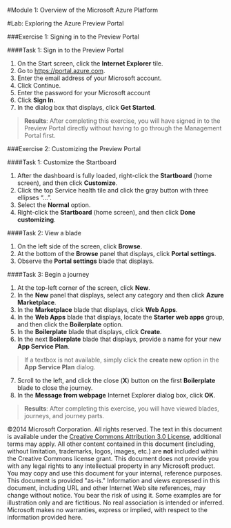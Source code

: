 #Module 1: Overview of the Microsoft Azure Platform

#Lab: Exploring the Azure Preview Portal

###Exercise 1: Signing in to the Preview Portal

####Task 1: Sign in to the Preview Portal

1.	On the Start screen, click the **Internet Explorer** tile.
2.	Go to <https://portal.azure.com>.
3.	Enter the email address of your Microsoft account.
4.	Click Continue.
5.	Enter the password for your Microsoft account
6.	Click **Sign In**.
7.	In the dialog box that displays, click **Get Started**.

>**Results**: After completing this exercise, you will have signed in to the Preview Portal directly without having to go through the Management Portal first.

###Exercise 2: Customizing the Preview Portal

####Task 1: Customize the Startboard

1.	After the dashboard is fully loaded, right-click the **Startboard** (home screen), and then click **Customize**.
2.	Click the top Service health tile and click the gray button with three ellipses “…”.
3.	Select the **Normal** option.
4.	Right-click the **Startboard** (home screen), and then click **Done customizing**.

####Task 2: View a blade
1.	On the left side of the screen, click **Browse**.
2.	At the bottom of the **Browse** panel that displays, click **Portal settings**.
3.	Observe the **Portal settings** blade that displays.

####Task 3: Begin a journey
1.	At the top-left corner of the screen, click **New**.
2.	In the **New** panel that displays, select any category and then click **Azure Marketplace**.
3.	In the **Marketplace** blade that displays, click **Web Apps**.
4.	In the **Web Apps** blade that displays, locate the **Starter web apps** group, and then click the **Boilerplate** option.
5.	In the **Boilerplate** blade that displays, click **Create**.
6.	In the next **Boilerplate** blade that displays, provide a name for your new **App Service Plan**.
  > If a textbox is not available, simply click the **create new** option in the **App Service Plan** dialog.
7. Scroll to the left, and click the close (**X**) button on the first **Boilerplate** blade to close the journey.
8.	In the **Message from webpage** Internet Explorer dialog box, click **OK**.
> **Results**: After completing this exercise, you will have viewed blades, journeys, and journey parts.

©2014 Microsoft Corporation. All rights reserved.  The text in this document is available under the [Creative Commons Attribution 3.0 License](https://creativecommons.org/licenses/by/3.0/legalcode "Creative Commons Attribution 3.0 License"), additional terms may apply.  All other content contained in this document (including, without limitation, trademarks, logos, images, etc.) are **not** included within the Creative Commons license grant.  This document does not provide you with any legal rights to any intellectual property in any Microsoft product. You may copy and use this document for your internal, reference purposes.  
This document is provided "as-is." Information and views expressed in this document, including URL and other Internet Web site references, may change without notice. You bear the risk of using it. Some examples are for illustration only and are fictitious. No real association is intended or inferred. Microsoft makes no warranties, express or implied, with respect to the information provided here.  
